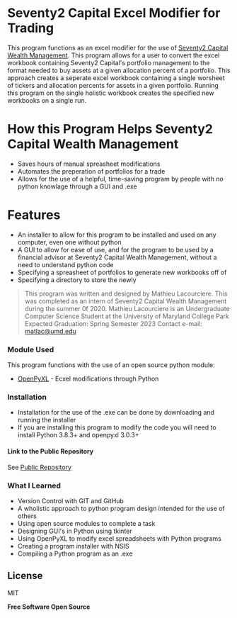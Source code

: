 # Seventy2 Capital Excel Modifier for Trading
This program functions as an excel modifier for the use of [Seventy2 Capital Wealth Management](https://www.seventy2capital.com/). This program allows for a user to convert the excel workbook containing Seventy2 Capital's portfolio management to the format needed to buy assets at a given allocation percent of a portfolio. This approach creates a seperate excel workbook containing a single worsheet of tickers and allocation percents for assets in a given portfolio. Running this program on the single holistic workbook creates the specified new workbooks on a single run.

# How this Program Helps Seventy2 Capital Wealth Management
  - Saves hours of manual spreasheet modifications 
  - Automates the preperation of portfolios for a trade 
  - Allows for the use of a helpful, time-saving program by people with no python knowlage through a GUI and .exe

# Features
  - An installer to allow for this program to be installed and used on any computer, even one without python
  - A GUI to allow for ease of use, and for the program to be used by a financial advisor at Seventy2 Capital Wealth Management, without a need to understand python code
  - Specifying a spreasheet of portfolios to generate new workbooks off of
  - Specifying a directory to store the newly 
  
> This program was written and designed by Mathieu Lacourciere.
> This was completed as an intern of Seventy2 Capital Wealth Management during the summer 0f 2020.
> Mathieu Lacourciere is an Undergraduate Computer Science Student at the University of Maryland College Park
> Expected Graduation: Spring Semester 2023
> Contact e-mail: matlac@umd.edu

### Module Used
This program functions with the use of an open source python module:

* [OpenPyXL] - Ecxel modifications through Python

### Installation

- Installation for the use of the .exe can be done by downloading and running the installer
- If you are installing this program to modify the code you will need to install Python 3.8.3+ and openpyxl 3.0.3+ 

#### Link to the Public Repository

See [Public Repository](https://github.com/mglac/S2C-excel-modifier-for-trading)


### What I Learned

 - Version Control with GIT and GitHub
 - A wholistic approach to python program design intended for the use of others
 - Using open source modules to complete a task
 - Designing GUI's in Python using tkinter 
 - Using OpenPyXL to modify excel spreadsheets with Python programs
 - Creating a program installer with NSIS
 - Compiling a Python program as an .exe

License
----

MIT


**Free Software 
Open Source**

[OpenPyXL]: <https://openpyxl.readthedocs.io/en/stable/>
   
